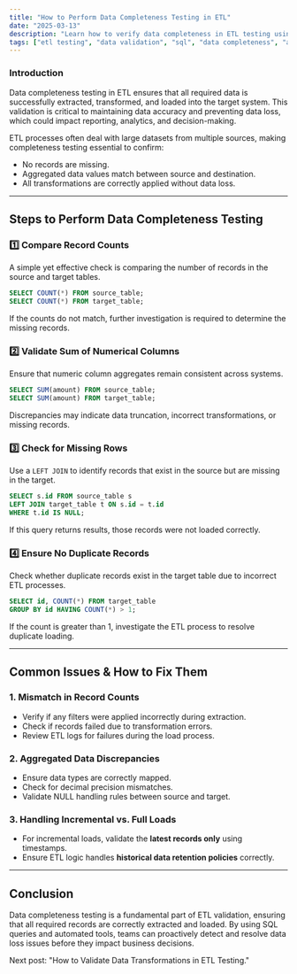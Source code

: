```yaml
---
title: "How to Perform Data Completeness Testing in ETL"
date: "2025-03-13"
description: "Learn how to verify data completeness in ETL testing using SQL queries and best practices."
tags: ["etl testing", "data validation", "sql", "data completeness", "automation"]
---
```


### **Introduction**
Data completeness testing in ETL ensures that all required data is successfully extracted, transformed, and loaded into the target system. This validation is critical to maintaining data accuracy and preventing data loss, which could impact reporting, analytics, and decision-making.

ETL processes often deal with large datasets from multiple sources, making completeness testing essential to confirm:
- No records are missing.
- Aggregated data values match between source and destination.
- All transformations are correctly applied without data loss.

---

## **Steps to Perform Data Completeness Testing**

### **1️⃣ Compare Record Counts**
A simple yet effective check is comparing the number of records in the source and target tables.
```sql
SELECT COUNT(*) FROM source_table;
SELECT COUNT(*) FROM target_table;
```
If the counts do not match, further investigation is required to determine the missing records.

### **2️⃣ Validate Sum of Numerical Columns**
Ensure that numeric column aggregates remain consistent across systems.
```sql
SELECT SUM(amount) FROM source_table;
SELECT SUM(amount) FROM target_table;
```
Discrepancies may indicate data truncation, incorrect transformations, or missing records.

### **3️⃣ Check for Missing Rows**
Use a `LEFT JOIN` to identify records that exist in the source but are missing in the target.
```sql
SELECT s.id FROM source_table s
LEFT JOIN target_table t ON s.id = t.id
WHERE t.id IS NULL;
```
If this query returns results, those records were not loaded correctly.

### **4️⃣ Ensure No Duplicate Records**
Check whether duplicate records exist in the target table due to incorrect ETL processes.
```sql
SELECT id, COUNT(*) FROM target_table
GROUP BY id HAVING COUNT(*) > 1;
```
If the count is greater than 1, investigate the ETL process to resolve duplicate loading.

---

## **Common Issues & How to Fix Them**

### **1. Mismatch in Record Counts**
- Verify if any filters were applied incorrectly during extraction.
- Check if records failed due to transformation errors.
- Review ETL logs for failures during the load process.

### **2. Aggregated Data Discrepancies**
- Ensure data types are correctly mapped.
- Check for decimal precision mismatches.
- Validate NULL handling rules between source and target.

### **3. Handling Incremental vs. Full Loads**
- For incremental loads, validate the **latest records only** using timestamps.
- Ensure ETL logic handles **historical data retention policies** correctly.

---

## **Conclusion**
Data completeness testing is a fundamental part of ETL validation, ensuring that all required records are correctly extracted and loaded. By using SQL queries and automated tools, teams can proactively detect and resolve data loss issues before they impact business decisions.

Next post: "How to Validate Data Transformations in ETL Testing."
